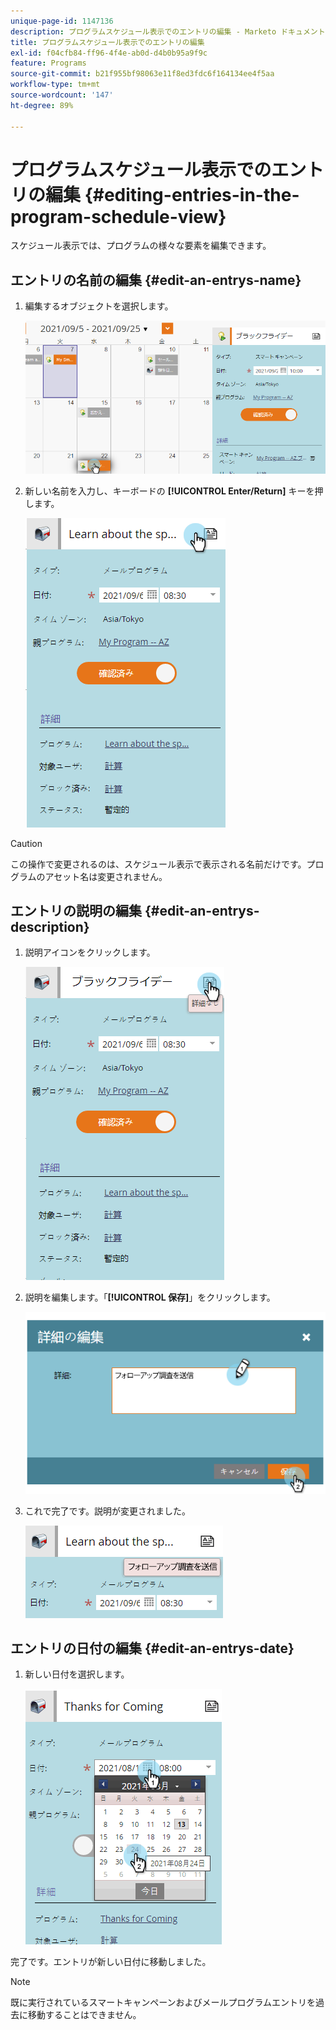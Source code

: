 ```yaml
---
unique-page-id: 1147136
description: プログラムスケジュール表示でのエントリの編集 - Marketo ドキュメント - 製品ドキュメント
title: プログラムスケジュール表示でのエントリの編集
exl-id: f04cfb84-ff96-4f4e-ab0d-d4b0b95a9f9c
feature: Programs
source-git-commit: b21f955bf98063e11f8ed3fdc6f164134ee4f5aa
workflow-type: tm+mt
source-wordcount: '147'
ht-degree: 89%

---
```


# プログラムスケジュール表示でのエントリの編集 {#editing-entries-in-the-program-schedule-view}

スケジュール表示では、プログラムの様々な要素を編集できます。

## エントリの名前の編集 {#edit-an-entrys-name}

1. 編集するオブジェクトを選択します。

   ![](assets/image2014-9-18-18-3a1-3a36.png)

1. 新しい名前を入力し、キーボードの **[!UICONTROL Enter/Return]** キーを押します。

   ![](assets/image2014-9-18-18-3a1-3a53.png)

>[!CAUTION]
>
>この操作で変更されるのは、スケジュール表示で表示される名前だけです。プログラムのアセット名は変更されません。

## エントリの説明の編集 {#edit-an-entrys-description}

1. 説明アイコンをクリックします。

   ![](assets/image2014-9-18-18-3a3-3a7.png)

1. 説明を編集します。「**[!UICONTROL 保存]**」をクリックします。

   ![](assets/image2014-9-18-18-3a3-3a22.png)

1. これで完了です。説明が変更されました。

   ![](assets/image2014-9-18-18-3a3-3a48.png)

## エントリの日付の編集 {#edit-an-entrys-date}

1. 新しい日付を選択します。

   ![](assets/image2014-9-18-18-3a4-3a39.png)

完了です。エントリが新しい日付に移動しました。

>[!NOTE]
>
> 既に実行されているスマートキャンペーンおよびメールプログラムエントリを過去に移動することはできません。
